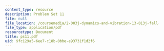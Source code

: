 ```yaml
---
content_type: resource
description: Problem Set 11
file: null
file_location: /coursemedia/2-003j-dynamics-and-vibration-13-013j-fall-2002/9fc129a56ee7c18b8bbee93731f1d2f6_ps11.pdf
file_type: application/pdf
resourcetype: Document
title: ps11.pdf
uid: 9fc129a5-6ee7-c18b-8bbe-e93731f1d2f6
---
```

